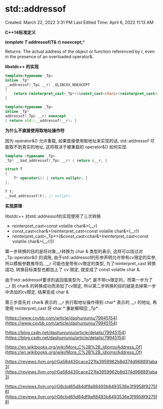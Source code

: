 # std::addressof

Created: March 22, 2022 3:31 PM
Last Edited Time: April 6, 2022 11:13 AM

**C++14标准定义**

***template <class T> T* addressof(T& r) noexcept;***

Returns: The actual address of the object or function referenced by r, even in the presence of an overloaded operator&.  

**libstdc++ 的实现**

```cpp
template<typename _Tp>
inline _Tp*
__addressof(_Tp& __r) _GLIBCXX_NOEXCEPT
{
	return reinterpret_cast<_Tp*>(&const_cast<char&>(reinterpret_cast<const volatile char&>(__r)));
}

template<typename _Tp>
inline _Tp*
addressof(_Tp& __r) noexcept
{ return std::__addressof(__r); }
```

**为什么不直接使用取地址操作符**

因为 operator&() 允许重载, 如果直接使用取地址来实现的话, std::addressof 可能取不到真实的地址, 这将取决于被重载的 operator&() 如何实现.

```cpp
template <typename _Tp>
_Tp* __bad_addressof(_Tp& __r) { return &__r; }

struct T
{
	T* operator&() { return nullptr; }
};

T t;
__bad_addressof(t); // nullptr
```

**实现原理**

libstdc++ 对std::addressof的实现使用了三次转换

- reinterpret_cast<const volatile char&>(__r)
- const_cast<char&>(reinterpret_cast<const volatile char&>(__r))
- reinterpret_cast<_Tp*>(&const_cast<char&>(reinterpret_cast<const volatile char&>(__r)))

第一步转换的目的是将对象__r转换为 char & 类型的表示, 这样可以绕过对 _Tp::operator&() 的调用, 由于std::addressof的形参声明允许带有cv限定的实参, 所以模板参数推导后, __r 可能也是带有cv限定的类型, 为了reinterpret_cast 转换成功, 转换目标类型也都加上了 cv 限定, 就变成了 const volatile char &.

由于std::addressof要求的返回值类型为 _Tp*, 是不带cv限定的，而第一步为了__r 到 char& 的转换成功而添加了cv限定, 所以第二步转换的目的就是去掉第一步中添加的cv限定, 结果变成 char &

第三步首先对 char& 表示的 __r 执行取地址操作得到 char* 表示的 __r 的地址, 再使用 reinterpret_cast 将 char * 重新解释回 _Tp* .

[https://www.cxybb.com/article/dashuniuniu/79945154](https://www.cxybb.com/article/dashuniuniu/79945154)

[https://blog.csdn.net/dashuniuniu/article/details/79945154](https://blog.csdn.net/dashuniuniu/article/details/79945154)

[https://en.wikibooks.org/wiki/More_C%2B%2B_Idioms/Address_Of](https://en.wikibooks.org/wiki/More_C%2B%2B_Idioms/Address_Of)

[https://reviews.llvm.org/rGa58d430cace221fa3959962b8d374d968891aba3](https://reviews.llvm.org/rGa58d430cace221fa3959962b8d374d968891aba3)

[https://reviews.llvm.org/rG6cbd65d84df9a98493b8493536e3f9958f9275f8](https://reviews.llvm.org/rG6cbd65d84df9a98493b8493536e3f9958f9275f8)